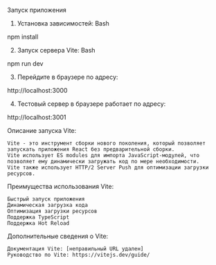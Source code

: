 
Запуск приложения

1. Установка зависимостей:
Bash

npm install



2. Запуск сервера Vite:
Bash

npm run dev



3. Перейдите в браузере по адресу:

http://localhost:3000


4. Тестовый сервер в браузере работает по адресу:

http://localhost:3001

Описание запуска Vite:

    Vite - это инструмент сборки нового поколения, который позволяет запускать приложения React без предварительной сборки.
    Vite использует ES modules для импорта JavaScript-модулей, что позволяет ему динамически загружать код по мере необходимости.
    Vite также использует HTTP/2 Server Push для оптимизации загрузки ресурсов.

Преимущества использования Vite:

    Быстрый запуск приложения
    Динамическая загрузка кода
    Оптимизация загрузки ресурсов
    Поддержка TypeScript
    Поддержка Hot Reload

Дополнительные сведения о Vite:

    Документация Vite: [неправильный URL удален]
    Руководство по Vite: https://vitejs.dev/guide/
    
